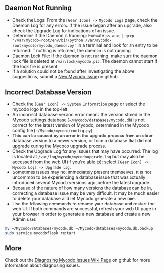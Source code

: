 ## Daemon Not Running

-   Check the Logs: From the `[Gear Icon] -> Mycodo Logs` page, check the Daemon Log for any errors. If the issue began after an upgrade, also check the Upgrade Log for indications of an issue.
-   Determine if the Daemon is Running: Execute `ps aux | grep '/var/mycodo-root/env/bin/python /var/mycodo-root/mycodo/mycodo_daemon.py'` in a terminal and look for an entry to be returned. If nothing is returned, the daemon is not running.
-   Daemon Lock File: If the daemon is not running, make sure the daemon lock file is deleted at `/var/lock/mycodo.pid`. The daemon cannot start if the lock file is present.
-   If a solution could not be found after investigating the above suggestions, submit a [New Mycodo Issue](https://github.com/biotechnicallc/Mycodo/issues/new) on github.

## Incorrect Database Version

-   Check the `[Gear Icon] -> System Information` page or select the mycodo logo in the top-left.
-   An incorrect database version error means the version stored in the Mycodo settings database (`~/Mycodo/databases/mycodo.db`) is not correct for the latest version of Mycodo, determined in the Mycodo config file (`~/Mycodo/mycodo/config.py`).
-   This can be caused by an error in the upgrade process from an older database version to a newer version, or from a database that did not upgrade during the Mycodo upgrade process.
-   Check the Upgrade Log for any issues that may have occurred. The log is located at `/var/log/mycodo/mycodoupgrade.log` but may also be accessed from the web UI (if you're able to): select `[Gear Icon] -> Mycodo Logs -> Upgrade Log`.
-   Sometimes issues may not immediately present themselves. It is not uncommon to be experiencing a database issue that was actually introduced several Mycodo versions ago, before the latest upgrade.
-   Because of the nature of how many versions the database can be in, correcting a database issue may be very difficult. It may be much easier to delete your database and let Mycodo generate a new one.
-   Use the following commands to rename your database and restart the web UI. If both commands are successful, refresh your web UI page in your browser in order to generate a new database and create a new Admin user.

```bash
mv ~/Mycodo/databases/mycodo.db ~/Mycodo/databases/mycodo.db.backup
sudo service mycodoflask restart
```

## More

Check out the [Diagnosing Mycodo Issues Wiki Page](https://github.com/biotechnicallc/Mycodo/wiki/Diagnosing-Issues) on github for more information about diagnosing issues.
